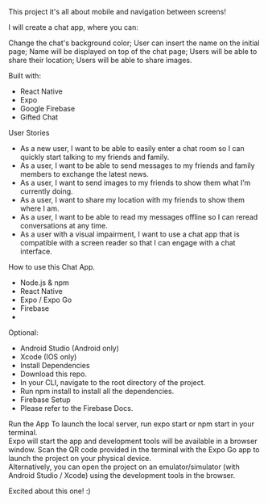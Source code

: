This project it's all about mobile and navigation between screens!

I will create a chat app, where you can:

Change the chat's background color;
User can insert the name on the initial page;
Name will be displayed on top of the chat page;
Users will be able to share their location;
Users will be able to share images.

Built with:
- React Native
- Expo
- Google Firebase
- Gifted Chat

User Stories
- As a new user, I want to be able to easily enter a chat room so I can quickly start talking to my
friends and family.
- As a user, I want to be able to send messages to my friends and family members to exchange
the latest news.
- As a user, I want to send images to my friends to show them what I’m currently doing.
- As a user, I want to share my location with my friends to show them where I am.
- As a user, I want to be able to read my messages offline so I can reread conversations at any
time.
- As a user with a visual impairment, I want to use a chat app that is compatible with a screen
reader so that I can engage with a chat interface.

How to use this Chat App.

- Node.js & npm
- React Native
- Expo / Expo Go
- Firebase
- 
Optional:

- Android Studio (Android only)
- Xcode (IOS only)
- Install Dependencies
- Download this repo.
- In your CLI, navigate to the root directory of the project.
- Run npm install to install all the dependencies.
- Firebase Setup
- Please refer to the Firebase Docs.

Run the App
To launch the local server, run expo start or npm start in your terminal. <br>
Expo will start the app and development tools will be available in a browser window. Scan the QR code provided in the terminal with the Expo Go app to launch the project on your physical device. <br>
Alternatively, you can open the project on an emulator/simulator (with Android Studio / Xcode) using the development tools in the browser.

Excited about this one! :)
